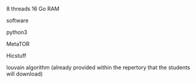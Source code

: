 8 threads 16 Go RAM

software

python3

MetaTOR

Hicstuff

louvain algorithm (already provided within the repertory that the students will download)
